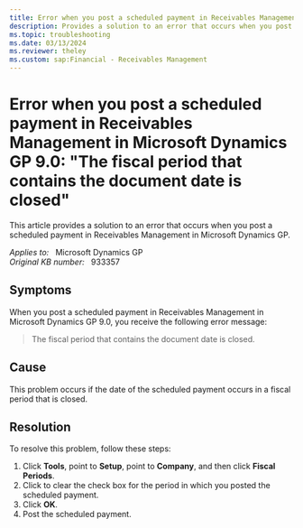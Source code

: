 ```yaml
---
title: Error when you post a scheduled payment in Receivables Management
description: Provides a solution to an error that occurs when you post a scheduled payment in Receivables Management in Microsoft Dynamics GP.
ms.topic: troubleshooting
ms.date: 03/13/2024
ms.reviewer: theley
ms.custom: sap:Financial - Receivables Management
---
```

# Error when you post a scheduled payment in Receivables Management in Microsoft Dynamics GP 9.0: "The fiscal period that contains the document date is closed"

This article provides a solution to an error that occurs when you post a scheduled payment in Receivables Management in Microsoft Dynamics GP.

_Applies to:_ &nbsp; Microsoft Dynamics GP  
_Original KB number:_ &nbsp; 933357

## Symptoms

When you post a scheduled payment in Receivables Management in Microsoft Dynamics GP 9.0, you receive the following error message:

> The fiscal period that contains the document date is closed.

## Cause

This problem occurs if the date of the scheduled payment occurs in a fiscal period that is closed.

## Resolution

To resolve this problem, follow these steps:

1. Click **Tools**, point to **Setup**, point to **Company**, and then click **Fiscal Periods**.
2. Click to clear the check box for the period in which you posted the scheduled payment.
3. Click **OK**.
4. Post the scheduled payment.
